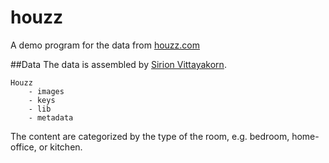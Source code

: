# houzz
A demo program for the data from [houzz.com](http://www.houzz.com/)

##Data
The data is assembled by [Sirion Vittayakorn](www.cs.unc.edu/~sirionv/).

    Houzz
        - images
        - keys
        - lib
        - metadata

The content are categorized by the type of the room, e.g. bedroom, home-office, or kitchen.

